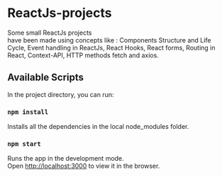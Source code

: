 # ReactJs-projects
Some small ReactJs projects <br/>
have been made using concepts like : Components Structure and Life Cycle, Event handling in ReactJs, React Hooks, React forms, Routing in React, Context-API, HTTP methods fetch and axios.

## Available Scripts

In the project directory, you can run:

### `npm install`
Installs all the dependencies in the local node_modules folder.

### `npm start`

Runs the app in the development mode.<br />
Open [http://localhost:3000](http://localhost:3000) to view it in the browser.
